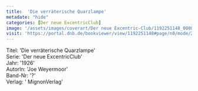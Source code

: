 ```yaml
---
title:  'Die verräterische Quarzlampe'
metadate: "hide"
categories: [Der neue ExcentricClub]
image: '/assets/images/coverart/Der neue Excentric-Club/1192251148_00000010.jpg'
visit: 'https://portal.dnb.de/bookviewer/view/1192251148#page/n0/mode/2up'
---
```

Titel: 'Die verräterische Quarzlampe' <br>
Serie: 'Der neue ExcentricClub' <br>
Jahr: '1926' <br>
AutorIn: 'Joe Weyermoor' <br>
Band-Nr: '?' <br>
Verlag: ' MignonVerlag'